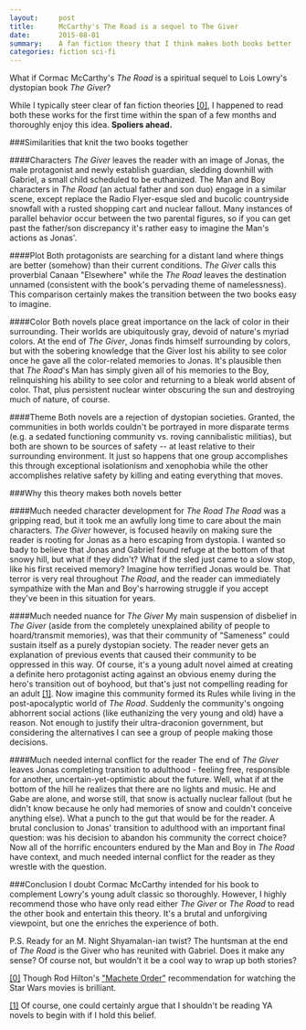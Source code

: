 ```yaml
---
layout:     post
title:      McCarthy's The Road is a sequel to The Giver
date:       2015-08-01 
summary:    A fan fiction theory that I think makes both books better
categories: fiction sci-fi 
---
```


What if Cormac McCarthy's _The Road_ is a spiritual sequel to Lois Lowry's dystopian book _The Giver_?

While I typically steer clear of fan fiction theories <a id="00" href="#01">[0]</a>, I happened to read both these works for the first time within the span of a few months and thoroughly enjoy this idea. __Spoliers ahead.__

###Similarities that knit the two books together

####Characters
_The Giver_ leaves the reader with an image of Jonas, the male protagonist and newly establish guardian, sledding downhill with Gabriel, a small child scheduled to be euthanized. The Man and Boy characters in _The Road_ (an actual father and son duo) engage in a similar scene, except replace the Radio Flyer-esque sled and bucolic countryside snowfall with a rusted shopping cart and nuclear fallout. Many instances of parallel behavior occur between the two parental figures, so if you can get past the father/son discrepancy it's rather easy to imagine the Man's actions as Jonas'. 

####Plot
Both protagonists are searching for a distant land where things are better (somehow) than their current conditions. _The Giver_  calls this proverbial Canaan "Elsewhere" while the _The Road_ leaves the destination unnamed (consistent with the book's pervading theme of namelessness). This comparison certainly makes the transition between the two books easy to imagine. 

####Color
Both novels place great importance on the lack of color in their surrounding. Their worlds are ubiquitously gray, devoid of nature's myriad colors. At the end of _The Giver_, Jonas finds himself surrounding by colors, but with the sobering knowledge that the Giver lost his ability to see color once he gave all the color-related memories to Jonas. It's plausible then that _The Road_'s Man has simply given all of his memories to the Boy, relinquishing his ability to see color and returning to a bleak world absent of color. That, plus persistent nuclear winter obscuring the sun and destroying much of nature, of course. 

####Theme
Both novels are a rejection of dystopian societies. Granted, the communities in both worlds couldn't be portrayed in more disparate terms (e.g. a sedated functioning community vs. roving cannibalistic militias), but both are shown to be sources of safety -- at least relative to their surrounding environment. It just so happens that one group accomplishes this through exceptional isolationism and xenophobia while the other accomplishes relative safety by killing and eating everything that moves. 

###Why this theory makes both novels better

####Much needed character development for _The Road_
_The Road_ was a gripping read, but it took me an awfully long time to care about the main characters. _The Giver_ however, is focused heavily on making sure the reader is rooting for Jonas as a hero escaping from dystopia. I wanted so bady to believe that Jonas and Gabriel found refuge at the bottom of that snowy hill, but what if they didn't? What if the sled just came to a slow stop, like his first received memory? Imagine how terrified Jonas would be. That terror is very real throughout _The Road_, and the reader can immediately sympathize with the Man and Boy's harrowing struggle if you accept they've been in this situation for years. 

####Much needed nuance for _The Giver_
My main suspension of disbelief in _The Giver_ (aside from the completely unexplained ability of people to hoard/transmit memories), was that their community of "Sameness" could sustain itself as a purely dystopian society. The reader never gets an explanation of previous events that caused their community to be oppressed in this way. Of course, it's a young adult novel aimed at creating a definite hero protagonist acting against an obvious enemy during the hero's transition out of boyhood, but that's just not  compelling reading for an adult <a id="10" href="#11">[1]</a>. Now imagine this community formed its Rules while living in the post-apocalyptic world of _The Road_. Suddenly the community's ongoing abhorrent social actions (like euthanizing the very young and old) have a reason. Not enough to justify their ultra-draconion government, but considering the alternatives I can see a group of people making those decisions.

####Much needed internal conflict for the reader
The end of _The Giver_ leaves Jonas completing transition to adulthood - feeling free, responsible for another, uncertain-yet-optimistic about the future. Well, what if at the bottom of the hill he realizes that there are no lights and music. He and Gabe are alone, and worse still, that snow is actually nuclear fallout (but he didn't know because he only had memories of snow and couldn't conceive anything else). What a punch to the gut that would be for the reader. A brutal conclusion to Jonas' transition to adulthood with an important final question: was his decision to abandon his community the correct choice? Now all of the horrific encounters endured by the Man and Boy in _The Road_ have context, and much needed internal conflict for the reader as they wrestle with the question.

###Conclusion
I doubt Cormac McCarthy intended for his book to complement Lowry's young adult classic so thoroughly. However, I highly recommend those who have only read either _The Giver_ or _The Road_ to read the other book and entertain this theory. It's a brutal and unforgiving viewpoint, but one the enriches the experience of both. 

P.S. Ready for an M. Night Shyamalan-ian twist? The huntsman at the end of _The Road_ is the Giver who has reunited with Gabriel. Does it make any sense? Of course not, but wouldn't it be a cool way to wrap up both stories? 

<a id="01" href="#00">[0]</a> Though Rod Hilton's ["Machete Order"](http://www.nomachetejuggling.com/2011/11/11/the-star-wars-saga-suggested-viewing-order/) recommendation for watching the Star Wars movies is brilliant.

<a id="11" href="#10">[1]</a> Of course, one could certainly argue that I shouldn't be reading YA novels to begin with if I hold this belief. 